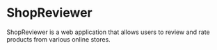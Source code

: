 # ShopReviewer
ShopReviewer is a web application that allows users to review and rate products from various online stores.
